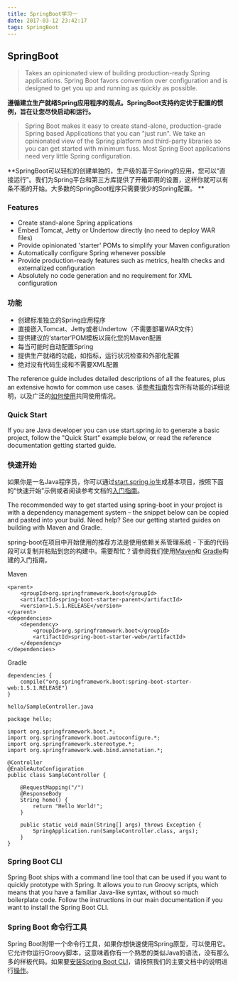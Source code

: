 ```yaml
---
title: SpringBoot学习一
date: 2017-03-12 23:42:17
tags: SpringBoot
---
```

## SpringBoot

> Takes an opinionated view of building production-ready Spring applications. Spring Boot favors convention over configuration and is designed to get you up and running as quickly as possible.

**遵循建立生产就绪Spring应用程序的观点。SpringBoot支持约定优于配置的惯例，旨在让您尽快启动和运行。**

> Spring Boot makes it easy to create stand-alone, production-grade Spring based Applications that you can "just run". We take an opinionated view of the Spring platform and third-party libraries so you can get started with minimum fuss. Most Spring Boot applications need very little Spring configuration.

**SpringBoot可以轻松的创建单独的，生产级的基于Spring的应用，您可以“直接运行”。我们为Spring平台和第三方库提供了开箱即用的设置，这样你就可以有条不斋的开始。大多数的SpringBoot程序只需要很少的Spring配置。 **

### Features
* Create stand-alone Spring applications
* Embed Tomcat, Jetty or Undertow directly (no need to deploy WAR files)
* Provide opinionated 'starter' POMs to simplify your Maven configuration
* Automatically configure Spring whenever possible
* Provide production-ready features such as metrics, health checks and externalized configuration
* Absolutely no code generation and no requirement for XML configuration

### 功能
* 创建标准独立的Spring应用程序
* 直接嵌入Tomcat、Jetty或者Undertow（不需要部署WAR文件）
* 提供建议的‘starter’POM模板以简化您的Maven配置
* 每当可能时自动配置Spring
* 提供生产就绪的功能，如指标，运行状况检查和外部化配置
* 绝对没有代码生成和不需要XML配置


The reference guide includes detailed descriptions of all the features, plus an extensive howto for common use cases.
该[参考指南](https://docs.spring.io/spring-boot/docs/current-SNAPSHOT/reference/htmlsingle)包含所有功能的详细说明，以及广泛的[如何使用](https://docs.spring.io/spring-boot/docs/current-SNAPSHOT/reference/htmlsingle/#howto)共同使用情况。

### Quick Start
If you are Java developer you can use start.spring.io to generate a basic project, follow the "Quick Start" example below, or read the reference documentation getting started guide.

### 快速开始
如果你是一名Java程序员，你可以通过[start.spring.io](https://start.spring.io/)生成基本项目，按照下面的“快速开始”示例或者阅读参考文档的[入门指南](https://docs.spring.io/spring-boot/docs/current-SNAPSHOT/reference/htmlsingle/#getting-started)。

The recommended way to get started using spring-boot in your project is with a dependency management system – the snippet below can be copied and pasted into your build. Need help? See our getting started guides on building with Maven and Gradle.

spring-boot在项目中开始使用的推荐方法是使用依赖关系管理系统 - 下面的代码段可以复制并粘贴到您的构建中。需要帮忙？请参阅我们使用[Maven](https://spring.io/guides/gs/maven/)和 [Gradle](https://spring.io/guides/gs/gradle/)构建的入门指南。

Maven
```
<parent>
    <groupId>org.springframework.boot</groupId>
    <artifactId>spring-boot-starter-parent</artifactId>
    <version>1.5.1.RELEASE</version>
</parent>
<dependencies>
    <dependency>
        <groupId>org.springframework.boot</groupId>
        <artifactId>spring-boot-starter-web</artifactId>
    </dependency>
</dependencies>
```
Gradle
```
dependencies {
    compile("org.springframework.boot:spring-boot-starter-web:1.5.1.RELEASE")
}
```

```
hello/SampleController.java
```
```
package hello;

import org.springframework.boot.*;
import org.springframework.boot.autoconfigure.*;
import org.springframework.stereotype.*;
import org.springframework.web.bind.annotation.*;

@Controller
@EnableAutoConfiguration
public class SampleController {

    @RequestMapping("/")
    @ResponseBody
    String home() {
        return "Hello World!";
    }

    public static void main(String[] args) throws Exception {
        SpringApplication.run(SampleController.class, args);
    }
}
```

### Spring Boot CLI
Spring Boot ships with a command line tool that can be used if you want to quickly prototype with Spring. It allows you to run Groovy scripts, which means that you have a familiar Java-like syntax, without so much boilerplate code. Follow the instructions in our main documentation if you want to install the Spring Boot CLI.

### Spring Boot 命令行工具
Spring Boot附带一个命令行工具，如果你想快速使用Spring原型，可以使用它。它允许你运行Groovy脚本，这意味着你有一个熟悉的类似Java的语法，没有那么多的样板代码。如果要[安装Spring Boot CLI](https://docs.spring.io/spring-boot/docs/current/reference/htmlsingle/#getting-started-installing-the-cli)，请按照我们的主要文档中的说明进行[操作](https://docs.spring.io/spring-boot/docs/current/reference/htmlsingle/#getting-started-installing-the-cli)。


